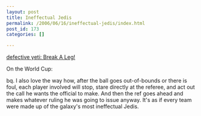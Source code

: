```yaml
---
layout: post
title: Ineffectual Jedis
permalink: /2006/06/16/ineffectual-jedis/index.html
post_id: 173
categories: []

---
```


 <a href="http://www.defectiveyeti.com/archives/001702.html">defective yeti: Break A Leg!</a>

On the World Cup:

bq. 
I also love the way how, after the ball goes out-of-bounds or there is foul, each player involved will stop, stare directly at the referee, and act out the call he wants the official to make. And then the ref goes ahead and makes whatever ruling he was going to issue anyway. It's as if every team were made up of the galaxy's most ineffectual Jedis.
